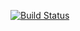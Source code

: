 [![Build Status](https://travis-ci.org/sergeyiandronov/lab08.svg?branch=master)](https://travis-ci.org/sergeyiandronov/lab08)
  



  